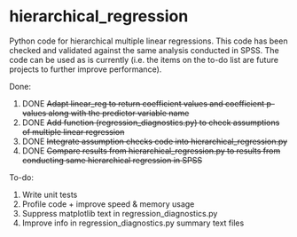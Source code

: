 # hierarchical_regression
Python code for hierarchical multiple linear regressions. This code has been checked and validated against the same analysis conducted in SPSS. The code can be used as is currently (i.e. the items on the to-do list are future projects to further improve performance).

Done: 
1) DONE ~~Adapt linear_reg to return coefficient values and coefficient p-values along with the predictor variable name~~
2) DONE ~~Add function (regression_diagnostics.py) to check assumptions of multiple linear regression~~
3) DONE ~~Integrate assumption checks code into hierarchical_regression.py~~
4) DONE ~~Compare results from hierarchical_regression.py to results from conducting same hierarchical regression in SPSS~~

To-do:
1) Write unit tests
2) Profile code + improve speed & memory usage
3) Suppress matplotlib text in regression_diagnostics.py
4) Improve info in regression_diagnostics.py summary text files
